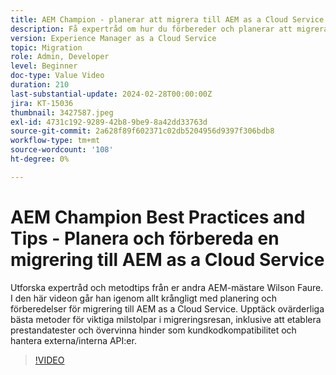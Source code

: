```yaml
---
title: AEM Champion - planerar att migrera till AEM as a Cloud Service
description: Få expertråd om hur du förbereder och planerar att migrera till AEM as a Cloud Service från AEM mästare Wilson Faure.
version: Experience Manager as a Cloud Service
topic: Migration
role: Admin, Developer
level: Beginner
doc-type: Value Video
duration: 210
last-substantial-update: 2024-02-28T00:00:00Z
jira: KT-15036
thumbnail: 3427587.jpeg
exl-id: 4731c192-9289-42b8-9be9-8a42dd33763d
source-git-commit: 2a628f89f602371c02db5204956d9397f306bdb8
workflow-type: tm+mt
source-wordcount: '108'
ht-degree: 0%

---
```


# AEM Champion Best Practices and Tips - Planera och förbereda en migrering till AEM as a Cloud Service

Utforska expertråd och metodtips från er andra AEM-mästare Wilson Faure. I den här videon går han igenom allt krångligt med planering och förberedelser för migrering till AEM as a Cloud Service. Upptäck ovärderliga bästa metoder för viktiga milstolpar i migreringsresan, inklusive att etablera prestandatester och övervinna hinder som kundkodkompatibilitet och hantera externa/interna API:er.

>[!VIDEO](https://video.tv.adobe.com/v/3445933/?learn=on&captions=swe)
